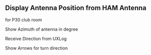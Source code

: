 ## Display Antenna Position from HAM Antenna

for P30 club room

Show Azimuth of antenna in degree

Receive Direction from UXLog

Show Arrows for turn direction
